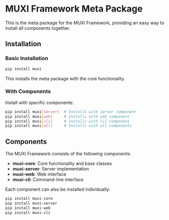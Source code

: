 # MUXI Framework Meta Package

This is the meta package for the MUXI Framework, providing an easy way to install all components together.

## Installation

### Basic Installation

```bash
pip install muxi
```

This installs the meta package with the core functionality.

### With Components

Install with specific components:

```bash
pip install muxi[server]  # Installs with server component
pip install muxi[web]     # Installs with web component
pip install muxi[cli]     # Installs with CLI component
pip install muxi[all]     # Installs with all components
```

## Components

The MUXI Framework consists of the following components:

- **muxi-core**: Core functionality and base classes
- **muxi-server**: Server implementation
- **muxi-web**: Web interface
- **muxi-cli**: Command-line interface

Each component can also be installed individually:

```bash
pip install muxi-core
pip install muxi-server
pip install muxi-web
pip install muxi-cli
```

